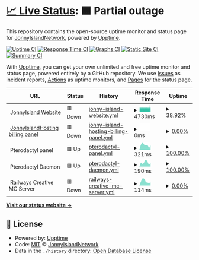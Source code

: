 # [📈 Live Status](https://status.jonnyislandhosting.net): <!--live status--> **🟧 Partial outage**

This repository contains the open-source uptime monitor and status page for [JonnyIslandNetwork](https://jonnyisland.net), powered by [Upptime](https://github.com/upptime/upptime).

[![Uptime CI](https://github.com/JonnyIslandNetwork/status-page/workflows/Uptime%20CI/badge.svg)](https://github.com/JonnyIslandNetwork/status-page/actions?query=workflow%3A%22Uptime+CI%22)
[![Response Time CI](https://github.com/JonnyIslandNetwork/status-page/workflows/Response%20Time%20CI/badge.svg)](https://github.com/JonnyIslandNetwork/status-page/actions?query=workflow%3A%22Response+Time+CI%22)
[![Graphs CI](https://github.com/JonnyIslandNetwork/status-page/workflows/Graphs%20CI/badge.svg)](https://github.com/JonnyIslandNetwork/status-page/actions?query=workflow%3A%22Graphs+CI%22)
[![Static Site CI](https://github.com/JonnyIslandNetwork/status-page/workflows/Static%20Site%20CI/badge.svg)](https://github.com/JonnyIslandNetwork/status-page/actions?query=workflow%3A%22Static+Site+CI%22)
[![Summary CI](https://github.com/JonnyIslandNetwork/status-page/workflows/Summary%20CI/badge.svg)](https://github.com/JonnyIslandNetwork/status-page/actions?query=workflow%3A%22Summary+CI%22)

With [Upptime](https://upptime.js.org), you can get your own unlimited and free uptime monitor and status page, powered entirely by a GitHub repository. We use [Issues](https://github.com/JonnyIslandNetwork/status-page/issues) as incident reports, [Actions](https://github.com/JonnyIslandNetwork/status-page/actions) as uptime monitors, and [Pages](https://status.jonnyislandhosting.net) for the status page.

<!--start: status pages-->
<!-- This summary is generated by Upptime (https://github.com/upptime/upptime) -->
<!-- Do not edit this manually, your changes will be overwritten -->
<!-- prettier-ignore -->
| URL | Status | History | Response Time | Uptime |
| --- | ------ | ------- | ------------- | ------ |
| <img alt="" src="https://icons.duckduckgo.com/ip3/jonnyisland.net.ico" height="13"> [JonnyIsland Website](https://jonnyisland.net) | 🟥 Down | [jonny-island-website.yml](https://github.com/JonnyIslandNetwork/status-page/commits/HEAD/history/jonny-island-website.yml) | <details><summary><img alt="Response time graph" src="./graphs/jonny-island-website/response-time-week.png" height="20"> 4730ms</summary><br><a href="https://status.jonnyisland.net/history/jonny-island-website"><img alt="Response time 2273" src="https://img.shields.io/endpoint?url=https%3A%2F%2Fraw.githubusercontent.com%2FJonnyIslandNetwork%2Fstatus-page%2FHEAD%2Fapi%2Fjonny-island-website%2Fresponse-time.json"></a><br><a href="https://status.jonnyisland.net/history/jonny-island-website"><img alt="24-hour response time 4773" src="https://img.shields.io/endpoint?url=https%3A%2F%2Fraw.githubusercontent.com%2FJonnyIslandNetwork%2Fstatus-page%2FHEAD%2Fapi%2Fjonny-island-website%2Fresponse-time-day.json"></a><br><a href="https://status.jonnyisland.net/history/jonny-island-website"><img alt="7-day response time 4730" src="https://img.shields.io/endpoint?url=https%3A%2F%2Fraw.githubusercontent.com%2FJonnyIslandNetwork%2Fstatus-page%2FHEAD%2Fapi%2Fjonny-island-website%2Fresponse-time-week.json"></a><br><a href="https://status.jonnyisland.net/history/jonny-island-website"><img alt="30-day response time 3553" src="https://img.shields.io/endpoint?url=https%3A%2F%2Fraw.githubusercontent.com%2FJonnyIslandNetwork%2Fstatus-page%2FHEAD%2Fapi%2Fjonny-island-website%2Fresponse-time-month.json"></a><br><a href="https://status.jonnyisland.net/history/jonny-island-website"><img alt="1-year response time 2381" src="https://img.shields.io/endpoint?url=https%3A%2F%2Fraw.githubusercontent.com%2FJonnyIslandNetwork%2Fstatus-page%2FHEAD%2Fapi%2Fjonny-island-website%2Fresponse-time-year.json"></a></details> | <details><summary><a href="https://status.jonnyisland.net/history/jonny-island-website">38.92%</a></summary><a href="https://status.jonnyisland.net/history/jonny-island-website"><img alt="All-time uptime 98.64%" src="https://img.shields.io/endpoint?url=https%3A%2F%2Fraw.githubusercontent.com%2FJonnyIslandNetwork%2Fstatus-page%2FHEAD%2Fapi%2Fjonny-island-website%2Fuptime.json"></a><br><a href="https://status.jonnyisland.net/history/jonny-island-website"><img alt="24-hour uptime 52.11%" src="https://img.shields.io/endpoint?url=https%3A%2F%2Fraw.githubusercontent.com%2FJonnyIslandNetwork%2Fstatus-page%2FHEAD%2Fapi%2Fjonny-island-website%2Fuptime-day.json"></a><br><a href="https://status.jonnyisland.net/history/jonny-island-website"><img alt="7-day uptime 38.92%" src="https://img.shields.io/endpoint?url=https%3A%2F%2Fraw.githubusercontent.com%2FJonnyIslandNetwork%2Fstatus-page%2FHEAD%2Fapi%2Fjonny-island-website%2Fuptime-week.json"></a><br><a href="https://status.jonnyisland.net/history/jonny-island-website"><img alt="30-day uptime 75.26%" src="https://img.shields.io/endpoint?url=https%3A%2F%2Fraw.githubusercontent.com%2FJonnyIslandNetwork%2Fstatus-page%2FHEAD%2Fapi%2Fjonny-island-website%2Fuptime-month.json"></a><br><a href="https://status.jonnyisland.net/history/jonny-island-website"><img alt="1-year uptime 97.94%" src="https://img.shields.io/endpoint?url=https%3A%2F%2Fraw.githubusercontent.com%2FJonnyIslandNetwork%2Fstatus-page%2FHEAD%2Fapi%2Fjonny-island-website%2Fuptime-year.json"></a></details>
| <img alt="" src="https://icons.duckduckgo.com/ip3/jonnyislandhosting.net.ico" height="13"> [JonnyIslandHosting billing panel](https://jonnyislandhosting.net) | 🟥 Down | [jonny-island-hosting-billing-panel.yml](https://github.com/JonnyIslandNetwork/status-page/commits/HEAD/history/jonny-island-hosting-billing-panel.yml) | <details><summary><img alt="Response time graph" src="./graphs/jonny-island-hosting-billing-panel/response-time-week.png" height="20"> 0ms</summary><br><a href="https://status.jonnyisland.net/history/jonny-island-hosting-billing-panel"><img alt="Response time 1734" src="https://img.shields.io/endpoint?url=https%3A%2F%2Fraw.githubusercontent.com%2FJonnyIslandNetwork%2Fstatus-page%2FHEAD%2Fapi%2Fjonny-island-hosting-billing-panel%2Fresponse-time.json"></a><br><a href="https://status.jonnyisland.net/history/jonny-island-hosting-billing-panel"><img alt="24-hour response time 0" src="https://img.shields.io/endpoint?url=https%3A%2F%2Fraw.githubusercontent.com%2FJonnyIslandNetwork%2Fstatus-page%2FHEAD%2Fapi%2Fjonny-island-hosting-billing-panel%2Fresponse-time-day.json"></a><br><a href="https://status.jonnyisland.net/history/jonny-island-hosting-billing-panel"><img alt="7-day response time 0" src="https://img.shields.io/endpoint?url=https%3A%2F%2Fraw.githubusercontent.com%2FJonnyIslandNetwork%2Fstatus-page%2FHEAD%2Fapi%2Fjonny-island-hosting-billing-panel%2Fresponse-time-week.json"></a><br><a href="https://status.jonnyisland.net/history/jonny-island-hosting-billing-panel"><img alt="30-day response time 19623" src="https://img.shields.io/endpoint?url=https%3A%2F%2Fraw.githubusercontent.com%2FJonnyIslandNetwork%2Fstatus-page%2FHEAD%2Fapi%2Fjonny-island-hosting-billing-panel%2Fresponse-time-month.json"></a><br><a href="https://status.jonnyisland.net/history/jonny-island-hosting-billing-panel"><img alt="1-year response time 4649" src="https://img.shields.io/endpoint?url=https%3A%2F%2Fraw.githubusercontent.com%2FJonnyIslandNetwork%2Fstatus-page%2FHEAD%2Fapi%2Fjonny-island-hosting-billing-panel%2Fresponse-time-year.json"></a></details> | <details><summary><a href="https://status.jonnyisland.net/history/jonny-island-hosting-billing-panel">0.00%</a></summary><a href="https://status.jonnyisland.net/history/jonny-island-hosting-billing-panel"><img alt="All-time uptime 8.05%" src="https://img.shields.io/endpoint?url=https%3A%2F%2Fraw.githubusercontent.com%2FJonnyIslandNetwork%2Fstatus-page%2FHEAD%2Fapi%2Fjonny-island-hosting-billing-panel%2Fuptime.json"></a><br><a href="https://status.jonnyisland.net/history/jonny-island-hosting-billing-panel"><img alt="24-hour uptime 0.00%" src="https://img.shields.io/endpoint?url=https%3A%2F%2Fraw.githubusercontent.com%2FJonnyIslandNetwork%2Fstatus-page%2FHEAD%2Fapi%2Fjonny-island-hosting-billing-panel%2Fuptime-day.json"></a><br><a href="https://status.jonnyisland.net/history/jonny-island-hosting-billing-panel"><img alt="7-day uptime 0.00%" src="https://img.shields.io/endpoint?url=https%3A%2F%2Fraw.githubusercontent.com%2FJonnyIslandNetwork%2Fstatus-page%2FHEAD%2Fapi%2Fjonny-island-hosting-billing-panel%2Fuptime-week.json"></a><br><a href="https://status.jonnyisland.net/history/jonny-island-hosting-billing-panel"><img alt="30-day uptime 0.00%" src="https://img.shields.io/endpoint?url=https%3A%2F%2Fraw.githubusercontent.com%2FJonnyIslandNetwork%2Fstatus-page%2FHEAD%2Fapi%2Fjonny-island-hosting-billing-panel%2Fuptime-month.json"></a><br><a href="https://status.jonnyisland.net/history/jonny-island-hosting-billing-panel"><img alt="1-year uptime 0.00%" src="https://img.shields.io/endpoint?url=https%3A%2F%2Fraw.githubusercontent.com%2FJonnyIslandNetwork%2Fstatus-page%2FHEAD%2Fapi%2Fjonny-island-hosting-billing-panel%2Fuptime-year.json"></a></details>
| <img alt="" src="https://icons.duckduckgo.com/ip3/null.ico" height="13"> Pterodactyl panel | 🟩 Up | [pterodactyl-panel.yml](https://github.com/JonnyIslandNetwork/status-page/commits/HEAD/history/pterodactyl-panel.yml) | <details><summary><img alt="Response time graph" src="./graphs/pterodactyl-panel/response-time-week.png" height="20"> 321ms</summary><br><a href="https://status.jonnyisland.net/history/pterodactyl-panel"><img alt="Response time 690" src="https://img.shields.io/endpoint?url=https%3A%2F%2Fraw.githubusercontent.com%2FJonnyIslandNetwork%2Fstatus-page%2FHEAD%2Fapi%2Fpterodactyl-panel%2Fresponse-time.json"></a><br><a href="https://status.jonnyisland.net/history/pterodactyl-panel"><img alt="24-hour response time 296" src="https://img.shields.io/endpoint?url=https%3A%2F%2Fraw.githubusercontent.com%2FJonnyIslandNetwork%2Fstatus-page%2FHEAD%2Fapi%2Fpterodactyl-panel%2Fresponse-time-day.json"></a><br><a href="https://status.jonnyisland.net/history/pterodactyl-panel"><img alt="7-day response time 321" src="https://img.shields.io/endpoint?url=https%3A%2F%2Fraw.githubusercontent.com%2FJonnyIslandNetwork%2Fstatus-page%2FHEAD%2Fapi%2Fpterodactyl-panel%2Fresponse-time-week.json"></a><br><a href="https://status.jonnyisland.net/history/pterodactyl-panel"><img alt="30-day response time 325" src="https://img.shields.io/endpoint?url=https%3A%2F%2Fraw.githubusercontent.com%2FJonnyIslandNetwork%2Fstatus-page%2FHEAD%2Fapi%2Fpterodactyl-panel%2Fresponse-time-month.json"></a><br><a href="https://status.jonnyisland.net/history/pterodactyl-panel"><img alt="1-year response time 1122" src="https://img.shields.io/endpoint?url=https%3A%2F%2Fraw.githubusercontent.com%2FJonnyIslandNetwork%2Fstatus-page%2FHEAD%2Fapi%2Fpterodactyl-panel%2Fresponse-time-year.json"></a></details> | <details><summary><a href="https://status.jonnyisland.net/history/pterodactyl-panel">100.00%</a></summary><a href="https://status.jonnyisland.net/history/pterodactyl-panel"><img alt="All-time uptime 9.63%" src="https://img.shields.io/endpoint?url=https%3A%2F%2Fraw.githubusercontent.com%2FJonnyIslandNetwork%2Fstatus-page%2FHEAD%2Fapi%2Fpterodactyl-panel%2Fuptime.json"></a><br><a href="https://status.jonnyisland.net/history/pterodactyl-panel"><img alt="24-hour uptime 100.00%" src="https://img.shields.io/endpoint?url=https%3A%2F%2Fraw.githubusercontent.com%2FJonnyIslandNetwork%2Fstatus-page%2FHEAD%2Fapi%2Fpterodactyl-panel%2Fuptime-day.json"></a><br><a href="https://status.jonnyisland.net/history/pterodactyl-panel"><img alt="7-day uptime 100.00%" src="https://img.shields.io/endpoint?url=https%3A%2F%2Fraw.githubusercontent.com%2FJonnyIslandNetwork%2Fstatus-page%2FHEAD%2Fapi%2Fpterodactyl-panel%2Fuptime-week.json"></a><br><a href="https://status.jonnyisland.net/history/pterodactyl-panel"><img alt="30-day uptime 31.50%" src="https://img.shields.io/endpoint?url=https%3A%2F%2Fraw.githubusercontent.com%2FJonnyIslandNetwork%2Fstatus-page%2FHEAD%2Fapi%2Fpterodactyl-panel%2Fuptime-month.json"></a><br><a href="https://status.jonnyisland.net/history/pterodactyl-panel"><img alt="1-year uptime 2.78%" src="https://img.shields.io/endpoint?url=https%3A%2F%2Fraw.githubusercontent.com%2FJonnyIslandNetwork%2Fstatus-page%2FHEAD%2Fapi%2Fpterodactyl-panel%2Fuptime-year.json"></a></details>
| <img alt="" src="https://icons.duckduckgo.com/ip3/null.ico" height="13"> Pterodactyl Daemon | 🟩 Up | [pterodactyl-daemon.yml](https://github.com/JonnyIslandNetwork/status-page/commits/HEAD/history/pterodactyl-daemon.yml) | <details><summary><img alt="Response time graph" src="./graphs/pterodactyl-daemon/response-time-week.png" height="20"> 190ms</summary><br><a href="https://status.jonnyisland.net/history/pterodactyl-daemon"><img alt="Response time 172" src="https://img.shields.io/endpoint?url=https%3A%2F%2Fraw.githubusercontent.com%2FJonnyIslandNetwork%2Fstatus-page%2FHEAD%2Fapi%2Fpterodactyl-daemon%2Fresponse-time.json"></a><br><a href="https://status.jonnyisland.net/history/pterodactyl-daemon"><img alt="24-hour response time 182" src="https://img.shields.io/endpoint?url=https%3A%2F%2Fraw.githubusercontent.com%2FJonnyIslandNetwork%2Fstatus-page%2FHEAD%2Fapi%2Fpterodactyl-daemon%2Fresponse-time-day.json"></a><br><a href="https://status.jonnyisland.net/history/pterodactyl-daemon"><img alt="7-day response time 190" src="https://img.shields.io/endpoint?url=https%3A%2F%2Fraw.githubusercontent.com%2FJonnyIslandNetwork%2Fstatus-page%2FHEAD%2Fapi%2Fpterodactyl-daemon%2Fresponse-time-week.json"></a><br><a href="https://status.jonnyisland.net/history/pterodactyl-daemon"><img alt="30-day response time 216" src="https://img.shields.io/endpoint?url=https%3A%2F%2Fraw.githubusercontent.com%2FJonnyIslandNetwork%2Fstatus-page%2FHEAD%2Fapi%2Fpterodactyl-daemon%2Fresponse-time-month.json"></a><br><a href="https://status.jonnyisland.net/history/pterodactyl-daemon"><img alt="1-year response time 216" src="https://img.shields.io/endpoint?url=https%3A%2F%2Fraw.githubusercontent.com%2FJonnyIslandNetwork%2Fstatus-page%2FHEAD%2Fapi%2Fpterodactyl-daemon%2Fresponse-time-year.json"></a></details> | <details><summary><a href="https://status.jonnyisland.net/history/pterodactyl-daemon">100.00%</a></summary><a href="https://status.jonnyisland.net/history/pterodactyl-daemon"><img alt="All-time uptime 9.51%" src="https://img.shields.io/endpoint?url=https%3A%2F%2Fraw.githubusercontent.com%2FJonnyIslandNetwork%2Fstatus-page%2FHEAD%2Fapi%2Fpterodactyl-daemon%2Fuptime.json"></a><br><a href="https://status.jonnyisland.net/history/pterodactyl-daemon"><img alt="24-hour uptime 100.00%" src="https://img.shields.io/endpoint?url=https%3A%2F%2Fraw.githubusercontent.com%2FJonnyIslandNetwork%2Fstatus-page%2FHEAD%2Fapi%2Fpterodactyl-daemon%2Fuptime-day.json"></a><br><a href="https://status.jonnyisland.net/history/pterodactyl-daemon"><img alt="7-day uptime 100.00%" src="https://img.shields.io/endpoint?url=https%3A%2F%2Fraw.githubusercontent.com%2FJonnyIslandNetwork%2Fstatus-page%2FHEAD%2Fapi%2Fpterodactyl-daemon%2Fuptime-week.json"></a><br><a href="https://status.jonnyisland.net/history/pterodactyl-daemon"><img alt="30-day uptime 30.97%" src="https://img.shields.io/endpoint?url=https%3A%2F%2Fraw.githubusercontent.com%2FJonnyIslandNetwork%2Fstatus-page%2FHEAD%2Fapi%2Fpterodactyl-daemon%2Fuptime-month.json"></a><br><a href="https://status.jonnyisland.net/history/pterodactyl-daemon"><img alt="1-year uptime 2.74%" src="https://img.shields.io/endpoint?url=https%3A%2F%2Fraw.githubusercontent.com%2FJonnyIslandNetwork%2Fstatus-page%2FHEAD%2Fapi%2Fpterodactyl-daemon%2Fuptime-year.json"></a></details>
| <img alt="" src="https://icons.duckduckgo.com/ip3/null.ico" height="13"> Railways Creative MC Server | 🟥 Down | [railways-creative-mc-server.yml](https://github.com/JonnyIslandNetwork/status-page/commits/HEAD/history/railways-creative-mc-server.yml) | <details><summary><img alt="Response time graph" src="./graphs/railways-creative-mc-server/response-time-week.png" height="20"> 114ms</summary><br><a href="https://status.jonnyisland.net/history/railways-creative-mc-server"><img alt="Response time 292" src="https://img.shields.io/endpoint?url=https%3A%2F%2Fraw.githubusercontent.com%2FJonnyIslandNetwork%2Fstatus-page%2FHEAD%2Fapi%2Frailways-creative-mc-server%2Fresponse-time.json"></a><br><a href="https://status.jonnyisland.net/history/railways-creative-mc-server"><img alt="24-hour response time 80" src="https://img.shields.io/endpoint?url=https%3A%2F%2Fraw.githubusercontent.com%2FJonnyIslandNetwork%2Fstatus-page%2FHEAD%2Fapi%2Frailways-creative-mc-server%2Fresponse-time-day.json"></a><br><a href="https://status.jonnyisland.net/history/railways-creative-mc-server"><img alt="7-day response time 114" src="https://img.shields.io/endpoint?url=https%3A%2F%2Fraw.githubusercontent.com%2FJonnyIslandNetwork%2Fstatus-page%2FHEAD%2Fapi%2Frailways-creative-mc-server%2Fresponse-time-week.json"></a><br><a href="https://status.jonnyisland.net/history/railways-creative-mc-server"><img alt="30-day response time 222" src="https://img.shields.io/endpoint?url=https%3A%2F%2Fraw.githubusercontent.com%2FJonnyIslandNetwork%2Fstatus-page%2FHEAD%2Fapi%2Frailways-creative-mc-server%2Fresponse-time-month.json"></a><br><a href="https://status.jonnyisland.net/history/railways-creative-mc-server"><img alt="1-year response time 231" src="https://img.shields.io/endpoint?url=https%3A%2F%2Fraw.githubusercontent.com%2FJonnyIslandNetwork%2Fstatus-page%2FHEAD%2Fapi%2Frailways-creative-mc-server%2Fresponse-time-year.json"></a></details> | <details><summary><a href="https://status.jonnyisland.net/history/railways-creative-mc-server">0.00%</a></summary><a href="https://status.jonnyisland.net/history/railways-creative-mc-server"><img alt="All-time uptime 6.77%" src="https://img.shields.io/endpoint?url=https%3A%2F%2Fraw.githubusercontent.com%2FJonnyIslandNetwork%2Fstatus-page%2FHEAD%2Fapi%2Frailways-creative-mc-server%2Fuptime.json"></a><br><a href="https://status.jonnyisland.net/history/railways-creative-mc-server"><img alt="24-hour uptime 0.00%" src="https://img.shields.io/endpoint?url=https%3A%2F%2Fraw.githubusercontent.com%2FJonnyIslandNetwork%2Fstatus-page%2FHEAD%2Fapi%2Frailways-creative-mc-server%2Fuptime-day.json"></a><br><a href="https://status.jonnyisland.net/history/railways-creative-mc-server"><img alt="7-day uptime 0.00%" src="https://img.shields.io/endpoint?url=https%3A%2F%2Fraw.githubusercontent.com%2FJonnyIslandNetwork%2Fstatus-page%2FHEAD%2Fapi%2Frailways-creative-mc-server%2Fuptime-week.json"></a><br><a href="https://status.jonnyisland.net/history/railways-creative-mc-server"><img alt="30-day uptime 0.00%" src="https://img.shields.io/endpoint?url=https%3A%2F%2Fraw.githubusercontent.com%2FJonnyIslandNetwork%2Fstatus-page%2FHEAD%2Fapi%2Frailways-creative-mc-server%2Fuptime-month.json"></a><br><a href="https://status.jonnyisland.net/history/railways-creative-mc-server"><img alt="1-year uptime 0.00%" src="https://img.shields.io/endpoint?url=https%3A%2F%2Fraw.githubusercontent.com%2FJonnyIslandNetwork%2Fstatus-page%2FHEAD%2Fapi%2Frailways-creative-mc-server%2Fuptime-year.json"></a></details>

<!--end: status pages-->

[**Visit our status website →**](https://status.jonnyislandhosting.net)

## 📄 License

- Powered by: [Upptime](https://github.com/upptime/upptime)
- Code: [MIT](./LICENSE) © [JonnyIslandNetwork](https://jonnyisland.net)
- Data in the `./history` directory: [Open Database License](https://opendatacommons.org/licenses/odbl/1-0/)
